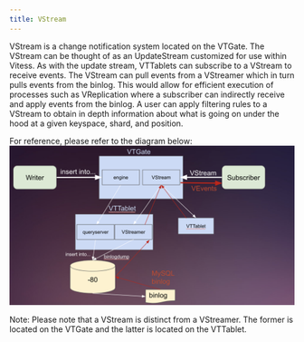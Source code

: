 ```yaml
---
title: VStream
---
```



VStream is a change notification system located on the VTGate. The VStream can be thought of as an UpdateStream customized for use within Vitess. As with the update stream, VTTablets can subscribe to a VStream to receive events. The VStream can pull events from a VStreamer which in turn pulls events from the binlog. This would allow for efficient execution of processes such as VReplication where a subscriber can indirectly receive and apply events from the binlog. A user can apply filtering rules to a VStream to obtain in depth information about what is going on under the hood at a given keyspace, shard, and position.




For reference, please refer to the diagram below:
![VStream](./img/Vstream.png)

Note: Please note that a VStream is distinct from a VStreamer. The former is located on the VTGate and the latter is located on the VTTablet.
